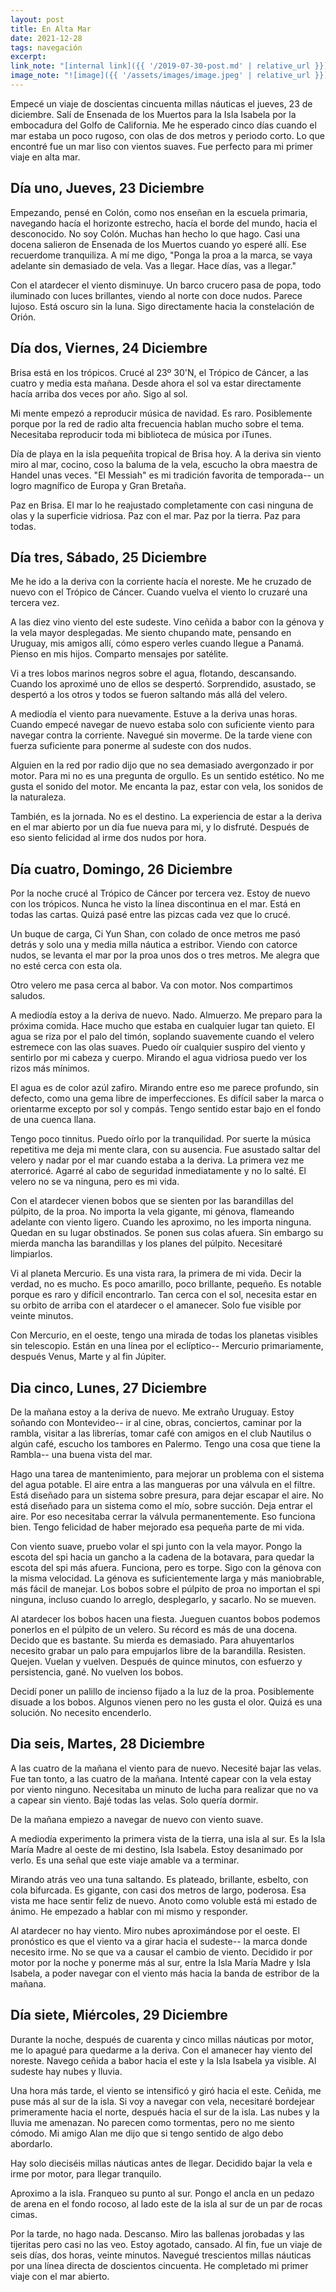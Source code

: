 ```yaml
---
layout: post
title: En Alta Mar
date: 2021-12-28
tags: navegación
excerpt:
link_note: "[internal link]({{ '/2019-07-30-post.md' | relative_url }})"
image_note: "![image]({{ '/assets/images/image.jpeg' | relative_url }})"
---
```


Empecé un viaje de doscientas cincuenta millas náuticas el jueves,
23 de diciembre. Salí de Ensenada de los Muertos para la Isla Isabela por
la embocadura del Golfo de California. Me he esperado cinco días cuando el
mar estaba un poco rugoso, con olas de dos metros y periodo corto. Lo que
encontré fue un mar liso con vientos suaves. Fue perfecto para mi primer
viaje en alta mar.

## Día uno, Jueves, 23 Diciembre

Empezando, pensé en Colón, como nos enseñan en la escuela primaria, navegando
hacía el horizonte estrecho, hacía el borde del mundo, hacia el desconocido.
No soy Colón. Muchas han hecho lo que hago. Casi una docena salieron de
Ensenada de los Muertos cuando yo esperé allí. Ese recuerdome tranquiliza.
A mí me digo, "Ponga la proa a la marca, se vaya adelante sin
demasiado de vela. Vas a llegar. Hace días, vas a llegar."

Con el atardecer el viento disminuye. Un barco crucero pasa de popa, todo
iluminado con luces brillantes, viendo al norte con doce nudos. Parece lujoso.
Está oscuro sin la luna. Sigo directamente hacia la constelación de Orión.

## Día dos, Viernes, 24 Diciembre

Brisa está en los trópicos. Crucé al 23º 30'N, el Trópico de Cáncer,
a las cuatro y media esta mañana.
Desde ahora el sol va estar directamente hacía arriba dos veces por año.
Sigo al sol.

Mi mente empezó a reproducir música de navidad. Es raro. Posiblemente porque
por la red de radio alta frecuencia hablan mucho sobre el tema. Necesitaba
reproducir toda mi biblioteca de música por iTunes.

Día de playa en la isla pequeñita tropical de Brisa hoy. A la deriva sin
viento miro al mar, cocino, coso la baluma de la vela, escucho la obra
maestra de Handel unas veces. "El Messiah" es mi tradición favorita de
temporada-- un logro magnífico de Europa y Gran Bretaña.

Paz en Brisa. El mar lo he reajustado completamente con casi ninguna de olas
y la superficie vidriosa. Paz con el mar. Paz por la tierra. Paz para todas.

## Día tres, Sábado, 25 Diciembre

Me he ido a la deriva con la corriente hacía el noreste. Me he cruzado de nuevo
con el Trópico de Cáncer. Cuando vuelva el viento lo cruzaré una tercera vez.

A las diez vino viento del este sudeste. Vino ceñida a babor con la génova
y la vela mayor desplegadas. Me siento chupando mate, pensando en Uruguay,
mis amigos allí, cómo espero verles cuando llegue a Panamá. Pienso en mis
hijos. Comparto mensajes por satélite.

Vi a tres lobos marinos negros sobre
el agua, flotando, descansando. Cuando los aproximé uno de ellos se despertó.
Sorprendido, asustado, se despertó a los otros y todos se fueron saltando más
allá del velero.

A mediodía el viento para nuevamente. Estuve a la deriva unas horas.
Cuando empecé navegar de nuevo estaba solo con suficiente viento para navegar
contra la corriente. Navegué sin moverme. De la tarde viene con fuerza
suficiente para ponerme al sudeste con dos nudos.

Alguien en la red por radio dijo que no sea demasiado avergonzado ir por
motor. Para mi no es una pregunta de orgullo. Es un sentido estético. No me
gusta el sonido del motor. Me encanta la paz, estar con vela, los sonidos de
la naturaleza.

También, es la jornada. No es el destino. La experiencia de estar a la deriva
en el mar abierto por un día fue nueva para mi, y lo disfruté. Después
de eso siento felicidad al irme dos nudos por hora.

## Día cuatro, Domingo, 26 Diciembre

Por la noche crucé al Trópico de Cáncer por tercera vez. Estoy de nuevo
con los trópicos.
Nunca he visto la línea discontinua en el mar.
Está en todas las cartas.
Quizá pasé entre las pizcas cada vez que lo crucé.

Un buque de carga, Ci Yun Shan, con colado de once metros me pasó detrás y solo
una y media milla náutica a estribor. Viendo con catorce nudos, se levanta el
mar por la proa unos dos o tres metros. Me alegra que no esté cerca con
esta ola.

Otro velero me pasa cerca al babor. Va con motor. Nos compartimos saludos.

A mediodía estoy a la deriva de nuevo. Nado. Almuerzo. Me preparo para la
próxima comida. Hace mucho que estaba en cualquier lugar tan quieto. El agua se
riza por el palo del timón, soplando suavemente cuando el velero estremece con
las olas suaves. Puedo oír cualquier suspiro del viento y sentirlo por mi
cabeza y cuerpo. Mirando el agua vidriosa puedo ver los rizos más mínimos.

El agua es de color azúl zafiro. Mirando entre eso me parece profundo, sin
defecto, como una gema libre de imperfecciones. Es difícil saber la marca o
orientarme excepto por sol y compás. Tengo sentido estar bajo en el fondo
de una cuenca llana.

Tengo poco tinnitus. Puedo oírlo por la tranquilidad. Por suerte la música
repetitiva me deja mi mente clara, con su ausencia. Fue asustado saltar del
velero y nadar por el mar cuando estaba a la deriva.
La primera vez me aterroricé.
Agarré al cabo de seguridad inmediatamente y no lo salté.
El velero no se va ninguna, pero es mi vida.

Con el atardecer vienen bobos que se sienten por las barandillas del púlpito,
de la proa. No importa la vela gigante, mi génova, flameando adelante 
con viento ligero. Cuando les aproximo, no les importa ninguna. Quedan en su
lugar obstinados. Se ponen sus colas afuera. Sin embargo su mierda mancha
las barandillas y los planes del púlpito. Necesitaré limpiarlos.

Vi al planeta Mercurio. Es una vista rara, la primera de mi vida.
Decir la verdad, no es mucho.
Es poco amarillo, poco brillante, pequeño. Es notable porque es raro y
difícil encontrarlo. Tan cerca con el sol, necesita estar en su orbito
de arriba con el atardecer o el amanecer. Solo fue visible por veinte
minutos.

Con Mercurio, en el oeste, tengo una mirada de todas los planetas visibles
sin telescopio. Están en una línea por el eclíptico-- Mercurio primariamente,
después Venus, Marte y al fin Júpiter.

## Dia cinco, Lunes, 27 Diciembre

De la mañana estoy a la deriva de nuevo. Me extraño Uruguay. Estoy soñando
con Montevideo-- ir al cine, obras, conciertos, caminar por la rambla, visitar
a las librerías, tomar café con amigos en el club Nautilus o algún café,
escucho los tambores en Palermo. Tengo una cosa que tiene la Rambla-- una
buena vista del mar.

Hago una tarea de mantenimiento, para mejorar un problema con el sistema del
agua potable. El aire entra a las mangueras por una válvula en el filtre.
Está diseñado para un sistema sobre presura, para dejar escapar el aire.
No está diseñado para un sistema como el mío, sobre succión. Deja entrar el aire.
Por eso necesitaba cerrar la válvula permanentemente. Eso funciona bien.
Tengo felicidad de haber mejorado esa pequeña parte de mi vida.

Con viento suave, pruebo volar el spi junto con la vela mayor.  Pongo la
escota del spi hacia un gancho a la cadena de la botavara, para quedar la
escota del spi más afuera. Funciona, pero es torpe.  Sigo con la génova con
la misma velocidad. La génova es suficientemente larga y más maniobrable, más
fácil de manejar. Los bobos sobre el púlpito de proa no importan el spi
ninguna, incluso cuando lo arreglo, desplegarlo, y sacarlo. No se mueven.

Al atardecer los bobos hacen una fiesta. Jueguen cuantos bobos podemos ponerlos
en el púlpito de un velero. Su récord es más de una docena. Decido que es
bastante. Su mierda es demasiado. Para ahuyentarlos necesito grabar un palo
para empujarlos libre de la barandilla. Resisten. Quejen. Vuelan y vuelven.
Después de quince minutos, con esfuerzo y persistencia, gané. No vuelven los
bobos.

Decidí poner un palillo de incienso fijado a la luz de la proa. Posiblemente
disuade a los bobos. Algunos vienen pero no les gusta el olor. Quizá es
una solución. No necesito encenderlo.

## Dia seis, Martes, 28 Diciembre

A las cuatro de la mañana el viento para de nuevo. Necesité bajar las velas.
Fue tan tonto, a las cuatro de la mañana. Intenté capear con la vela estay por
viento ninguno. Necesitaba un minuto de lucha para realizar que no va a capear
sin viento. Bajé todas las velas. Solo quería dormir.

De la mañana empiezo a navegar de nuevo con viento suave.

A mediodía experimento la primera vista de la tierra, una isla al sur.
Es la Isla María Madre al oeste de mi destino, Isla Isabela. Estoy desanimado
por verlo. Es una señal que este viaje amable va a terminar.

Mirando atrás veo una tuna saltando. Es plateado, brillante, esbelto,
con cola bifurcada. Es gigante, con casi dos metros de largo, poderosa.
Esa vista me hace sentir feliz de nuevo. Anoto como voluble está mi estado de
ánimo. He empezado a hablar con mi mismo y responder.

Al atardecer no hay viento.
Miro nubes aproximándose por el oeste. El pronóstico
es que el viento va a girar hacia el sudeste-- la marca donde necesito irme.
No se que va a causar el cambio de viento. Decidido ir por motor por la noche
y ponerme más al sur, entre la Isla María Madre y Isla Isabela, a poder
navegar con el viento más hacia la banda de estribor de la mañana.

## Día siete, Miércoles, 29 Diciembre

Durante la noche, después de cuarenta y cinco millas náuticas por motor, me
lo apagué para quedarme a la deriva. Con el amanecer hay viento del noreste.
Navego ceñida a babor hacia el este y la Isla Isabela ya visible. Al sudeste
hay nubes y lluvia.

Una hora más tarde, el viento se intensificó y giró hacia el este. Ceñida,
me puse más al sur de la isla. Si voy a navegar con vela, necesitaré
bordejear primeramente hacia el norte, después hacia el sur de la isla.
Las nubes y la lluvia me amenazan. No parecen como tormentas, pero no me siento
cómodo. Mi amigo Alan me dijo que si tengo sentido de algo debo abordarlo.

Hay solo dieciséis millas náuticas antes de llegar. Decidido bajar la vela
e irme por motor, para llegar tranquilo.

Aproximo a la isla. Franqueo su punto al sur. Pongo el ancla en un pedazo de
arena en el fondo rocoso, al lado este de la isla al sur de un par de rocas
cimas.

Por la tarde, no hago nada. Descanso. Miro las ballenas jorobadas y las
tijeritas pero casi no las veo. Estoy agotado, cansado. Al fin, fue un viaje de
seis días, dos horas, veinte minutos. Navegué trescientos millas náuticas
por una línea directa de doscientos cincuenta. He completado mi primer
viaje con el mar abierto.


